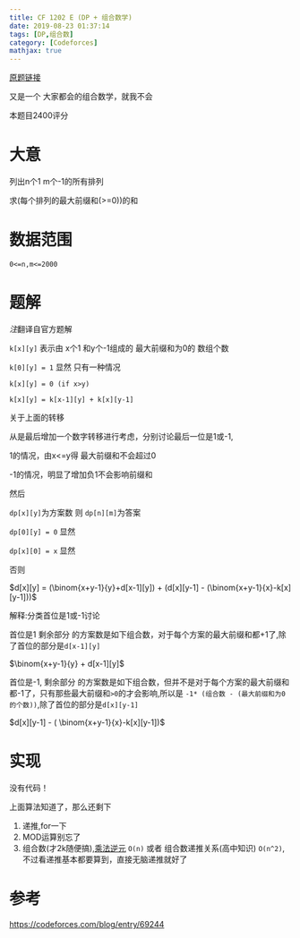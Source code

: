 ```yaml
---
title: CF 1202 E (DP + 组合数学)
date: 2019-08-23 01:37:14
tags: [DP,组合数]
category: [Codeforces]
mathjax: true
---
```


[原题链接](https://codeforces.com/contest/1204/problem/E)

又是一个 大家都会的组合数学，就我不会

本题目2400评分

# 大意

列出n个1 m个-1的所有排列

求(每个排列的最大前缀和(>=0))的和

# 数据范围

`0<=n,m<=2000`

# 题解

*注*翻译自官方题解

`k[x][y]` 表示由 x个1 和y个-1组成的 最大前缀和为0的 数组个数

`k[0][y] = 1` 显然 只有一种情况

`k[x][y] = 0 (if x>y)`

`k[x][y] = k[x-1][y] + k[x][y-1]` 

关于上面的转移

从是最后增加一个数字转移进行考虑，分别讨论最后一位是1或-1,

1的情况，由x<=y得 最大前缀和不会超过0

-1的情况，明显了增加负1不会影响前缀和

然后

`dp[x][y]`为方案数 则 `dp[n][m]`为答案

`dp[0][y] = 0` 显然

`dp[x][0] = x` 显然

否则

$d[x][y] = (\binom{x+y-1}{y}+d[x-1][y]) + (d[x][y-1] - (\binom{x+y-1}{x}-k[x][y-1]))$

解释:分类首位是1或-1讨论

首位是1 剩余部分 的方案数是如下组合数，对于每个方案的最大前缀和都+1了,除了首位的部分是`d[x-1][y]`

$\binom{x+y-1}{y} + d[x-1][y]$

首位是-1, 剩余部分 的方案数是如下组合数，但并不是对于每个方案的最大前缀和都-1了，只有那些最大前缀和`>0`的才会影响,所以是 `-1* (组合数 - (最大前缀和为0的个数))`,除了首位的部分是`d[x][y-1]`

$d[x][y-1] - ( \binom{x+y-1}{x}-k[x][y-1])$

# 实现

没有代码！

上面算法知道了，那么还剩下

1. 递推,for一下
2. MOD运算别忘了
3. 组合数(才2k随便搞),[乘法逆元](http://yexiaorain.github.io/Blog/2018-12-30-invmul/) `O(n)` 或者 组合数递推关系(高中知识) `O(n^2)`,不过看递推基本都要算到，直接无脑递推就好了

# 参考

https://codeforces.com/blog/entry/69244
